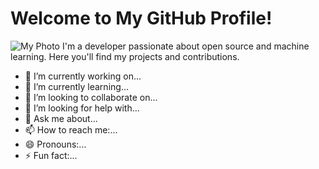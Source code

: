 # Welcome to My GitHub Profile!
![My Photo](https://files.fm/u/qaytvjvfqq)
I'm a developer passionate about open source and machine learning. Here you'll find my projects and contributions.

- 🔭 I’m currently working on...
- 🌱 I’m currently learning...
- 👯 I’m looking to collaborate on...
- 🤔 I’m looking for help with...
- 💬 Ask me about...
- 📫 How to reach me:...
- 😄 Pronouns:...
- ⚡ Fun fact:...
